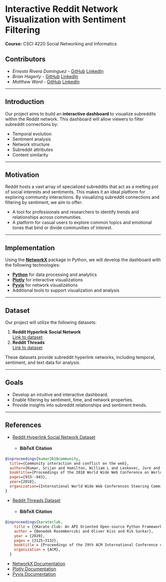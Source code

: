 # Interactive Reddit Network Visualization with Sentiment Filtering

**Course:** CSCI 4220 Social Networking and Informatics  

## Contributors
- _Ernesto Rivera Dominguez_ -  [GitHub]()  [LinkedIn](https://www.linkedin.com/in/ernestoriv/)
- _Brian Hagerty_ -  [GitHub](https://github.com/CashBandicoot)  [LinkedIn](https://www.linkedin.com/in/brian-hagerty-ba3699119/)
- _Matthew Ward_ -  [GitHub](https://github.com/MWARDUNI)  [LinkedIn](https://www.linkedin.com/in/m4tth3w-w4rd/)

---

## Introduction
Our project aims to build an **interactive dashboard** to visualize subreddits within the Reddit network. This dashboard will allow viewers to filter subreddit connections by:
- Temporal evolution  
- Sentiment analysis  
- Network structure  
- Subreddit attributes  
- Content similarity  

---

## Motivation
Reddit hosts a vast array of specialized subreddits that act as a melting pot of social interests and sentiments. This makes it an ideal platform for exploring community interactions. By visualizing subreddit connections and filtering by sentiment, we aim to offer:
- A tool for professionals and researchers to identify trends and relationships across communities.
- A platform for casual users to explore common topics and emotional tones that bind or divide communities of interest.

---

## Implementation
Using the **[NetworkX](https://networkx.org/)** package in Python, we will develop the dashboard with the following technologies:
- **[Python](https://www.python.org/)** for data processing and analytics  
- **[Plotly](https://plotly.com/)** for interactive visualizations  
- **[Pyvis](https://pyvis.readthedocs.io/)** for network visualizations  
- Additional tools to support visualization and analysis  

---

## Dataset
Our project will utilize the following datasets:
1. **Reddit Hyperlink Social Network**  
   [Link to dataset](https://snap.stanford.edu/data/soc-RedditHyperlinks.html)  
2. **Reddit Threads**  
   [Link to dataset](https://snap.stanford.edu/data/reddit_threads.html)  

These datasets provide subreddit hyperlink networks, including temporal, sentiment, and text data for analysis.

---

## Goals
- Develop an intuitive and interactive dashboard.
- Enable filtering by sentiment, time, and network properties.
- Provide insights into subreddit relationships and sentiment trends.

---

## References
- [Reddit Hyperlink Social Network Dataset](https://snap.stanford.edu/data/soc-RedditHyperlinks.html)
   - #### BibTeX Citation

```bibtex
@inproceedings{kumar2018community,
  title={Community interaction and conflict on the web},
  author={Kumar, Srijan and Hamilton, William L and Leskovec, Jure and Jurafsky, Dan},
  booktitle={Proceedings of the 2018 World Wide Web Conference on World Wide Web},
  pages={933--943},
  year={2018},
  organization={International World Wide Web Conferences Steering Committee}
}
```

- [Reddit Threads Dataset](https://snap.stanford.edu/data/reddit_threads.html)
   - #### BibTeX Citation

```bibtex
@inproceedings{karateclub,
    title = {{Karate Club: An API Oriented Open-source Python Framework for Unsupervised Learning on Graphs}},
    author = {Benedek Rozemberczki and Oliver Kiss and Rik Sarkar},
    year = {2020},
    pages = {3125–3132},
    booktitle = {Proceedings of the 29th ACM International Conference on Information and Knowledge Management (CIKM '20)},
    organization = {ACM},
  }
```

- [NetworkX Documentation](https://networkx.org/)  
- [Plotly Documentation](https://plotly.com/)  
- [Pyvis Documentation](https://pyvis.readthedocs.io/)

